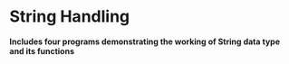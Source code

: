 # String Handling
<b>Includes four programs demonstrating the working of String data type and its functions
